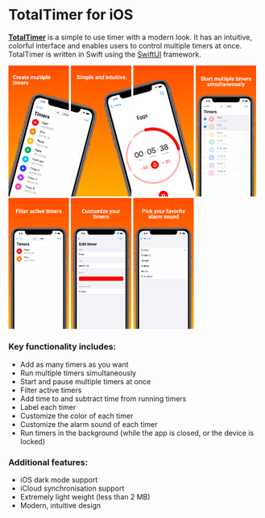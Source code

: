 # TotalTimer for iOS
[**TotalTimer**](https://totaltimer.github.io/) is a simple to use timer with a modern look. It has an intuitive, colorful interface and enables users to control multiple timers at once. TotalTimer is written in Swift using the [SwiftUI](https://developer.apple.com/xcode/swiftui/) framework.

<p float="center">
  <img src="https://raw.githubusercontent.com/rriesebos/totaltimer/master/Screenshots/iPhone%206.5%20inch/screenshot1.png?token=AGUKEEYYWRQRADHYEQYMOOTBYORX2" alt="Create multiple timers" width="120"/>
  <img src="https://raw.githubusercontent.com/rriesebos/totaltimer/master/Screenshots/iPhone%206.5%20inch/screenshot2.png?token=AGUKEE7ZFMQSL7F5FQDTNM3BYORZA" alt="Simple and intuitive" width="120"/>
  <img src="https://raw.githubusercontent.com/rriesebos/totaltimer/master/Screenshots/iPhone%206.5%20inch/screenshot3.png?token=AGUKEE3NBXH5G5VOYM5EN2TBYORZC" alt="" width="120"/>
  <img src="https://raw.githubusercontent.com/rriesebos/totaltimer/master/Screenshots/iPhone%206.5%20inch/screenshot4.png?token=AGUKEE35VMW3X7ASHOVS2STBYORZC" alt="Start multiple timers simultaneously" width="120"/>
    <img src="https://raw.githubusercontent.com/rriesebos/totaltimer/master/Screenshots/iPhone%206.5%20inch/screenshot5.png?token=AGUKEE7FP3N45ESAJHCLSWTBYOR7O" alt="Filter active timers" width="120"/>
      <img src="https://raw.githubusercontent.com/rriesebos/totaltimer/master/Screenshots/iPhone%206.5%20inch/screenshot6.png?token=AGUKEE44UZLNQBYLRNAK3QDBYOR7O" alt="Customize your timers" width="120"/>
      <img src="https://raw.githubusercontent.com/rriesebos/totaltimer/master/Screenshots/iPhone%206.5%20inch/screenshot7.png?token=AGUKEE25YEXWMUPZPD55VR3BYOR7Q" alt="Pick your favorite alarm sound" width="120"/>
</p>

### Key functionality includes:
- Add as many timers as you want
- Run multiple timers simultaneously
- Start and pause multiple timers at once
- Filter active timers
- Add time to and subtract time from running timers
- Label each timer
- Customize the color of each timer
- Customize the alarm sound of each timer
- Run timers in the background (while the app is closed, or the device is locked)

### Additional features:
- iOS dark mode support
- iCloud synchronisation support
- Extremely light weight (less than 2 MB)
- Modern, intuitive design
